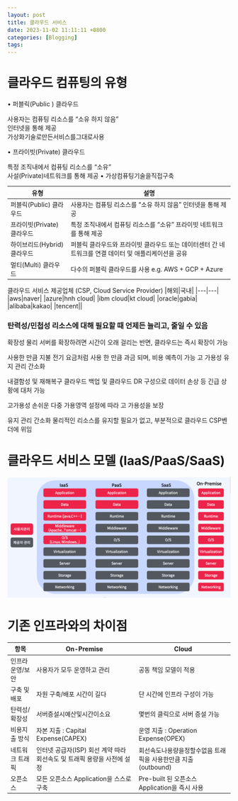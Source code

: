 ```yaml
---
layout: post
title: 클라우드 서비스
date: 2023-11-02 11:11:11 +0800
categories: [Blogging]
tags:
---
```


# 클라우드 컴퓨팅의 유형

• 퍼블릭(Public ) 클라우드

사용자는 컴퓨팅 리소스를 “소유 하지 않음”  
 인터넷을 통해 제공  
 가상화기술로만든서비스를그대로사용

• 프라이빗(Private) 클라우드

특정 조직내에서 컴퓨팅 리소스를 “소유”  
 사설(Private)네트워크를 통해 제공 • 가상컴퓨팅기술을직접구축

| 유형                        | 설명                                                                                                 |
| --------------------------- | ---------------------------------------------------------------------------------------------------- |
| 퍼블릭(Public) 클라우드     | 사용자는 컴퓨팅 리소스를 “소유 하지 않음” 인터넷을 통해 제공                                         |
| 프라이빗(Private) 클라우드  | 특정 조직내에서 컴퓨팅 리소스를 “소유” 프라이빗 네트워크를 통해 제공                                 |
| 하이브리드(Hybrid) 클라우드 | 퍼블릭 클라우드와 프라이빗 클라우드 또는 데이터센터 간 네트워크를 연결 데이터 및 애플리케이션을 공유 |
| 멀티(Multi) 클라우드        | 다수의 퍼블릭 클라우드를 사용 e.g. AWS + GCP + Azure                                                 |

클라우드 서비스 제공업체 (CSP, Cloud Service Provider)
|해외|국내|
|---|---|
|aws|naver|
|azure|hnh cloud|
|ibm cloud|kt cloud|
|oracle|gabia|
|alibaba|kakao|
|tencent||

### 탄력성/민첩성 리소스에 대해 필요할 때 언제든 늘리고, 줄일 수 있음

확장성 물리 서버를 확장하려면 시간이 오래 걸리는 반면, 클라우드는 즉시 확장이 가능

사용한 만큼 지불 전기 요금처럼 사용 한 만큼 과금 되며, 비용 예측이 가능
고 가용성 유지 관리 간소화

내결함성 및 재해복구 클라우드 백업 및 클라우드 DR 구성으로 데이터 손상 등 긴급 상황에 대처 가능

고가용성 손쉬운 다중 가용영역 설정에 따라 고 가용성을 보장

유지 관리 간소화 물리적인 리소스를 유지할 필요가 없고, 부분적으로 클라우드 CSP벤더에 위임

# 클라우드 서비스 모델 (IaaS/PaaS/SaaS)

![alt text](./images/스크린샷%202024-02-07%20오후%2011.38.42.png)

# 기존 인프라와의 차이점

| 항목             | On-Premise                                                              | Cloud                                                          |
| ---------------- | ----------------------------------------------------------------------- | -------------------------------------------------------------- |
| 인프라 운영/보안 | 사용자가 모두 운영하고 관리                                             | 공동 책임 모델이 적용                                          |
| 구축 및 배포     | 자원 구축/배포 시간이 길다                                              | 단 시간에 인프라 구성이 가능                                   |
| 탄력성/확장성    | 서버증설시예산및시간이소요                                              | 몇번의 클릭으로 서버 증설 가능                                 |
| 비용지출 방식    | 자본 지출 : Capital Expense(CAPEX)                                      | 운영 지출 : Operation Expense(OPEX)                            |
| 네트워크 트래픽  | 인터넷 공급자(ISP) 회선 계약 따라 회선속도 및 트래픽 용량을 사전에 설정 | 회선속도나용량을정할수없음 트래픽을 사용한만큼 지출 (outbound) |
| 오픈소스         | 모든 오픈소스 Application을 스스로 구축                                 | Pre-built 된 오픈소스 Application을 즉시 사용                  |
